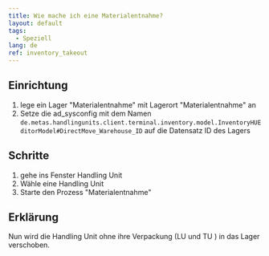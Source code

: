 ```yaml
---
title: Wie mache ich eine Materialentnahme?
layout: default
tags:
  - Speziell  
lang: de
ref: inventory_takeout
---
```


## Einrichtung

1. lege ein Lager "Materialentnahme" mit Lagerort "Materialentnahme" an
1. Setze die ad_sysconfig mit dem Namen `de.metas.handlingunits.client.terminal.inventory.model.InventoryHUEditorModel#DirectMove_Warehouse_ID` auf die Datensatz ID des Lagers

## Schritte

1. gehe ins Fenster Handling Unit
1. Wähle eine Handling Unit
1. Starte den Prozess "Materialentnahme"

## Erklärung

Nun wird die Handling Unit ohne ihre Verpackung (LU und TU ) in das Lager verschoben.
